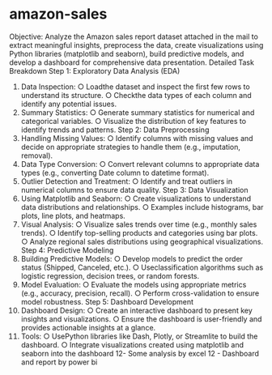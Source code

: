 # amazon-sales
Objective:
 Analyze the Amazon sales report dataset attached in the mail to extract meaningful insights,
 preprocess the data, create visualizations using Python libraries (matplotlib and seaborn),
 build predictive models, and develop a dashboard for comprehensive data presentation.
 Detailed Task Breakdown
 Step 1: Exploratory Data Analysis (EDA)
 1. Data Inspection:
 ○ Loadthe dataset and inspect the first few rows to understand its structure.
 ○ Checkthe data types of each column and identify any potential issues.
 2. Summary Statistics:
 ○ Generate summary statistics for numerical and categorical variables.
 ○ Visualize the distribution of key features to identify trends and patterns.
 Step 2: Data Preprocessing
 1. Handling Missing Values:
 ○ Identify columns with missing values and decide on appropriate strategies to
 handle them (e.g., imputation, removal).
 2. Data Type Conversion:
 ○ Convert relevant columns to appropriate data types (e.g., converting Date
 column to datetime format).
 3. Outlier Detection and Treatment:
 ○ Identify and treat outliers in numerical columns to ensure data quality.
 Step 3: Data Visualization
 1. Using Matplotlib and Seaborn:
 ○ Create visualizations to understand data distributions and relationships.
 ○ Examples include histograms, bar plots, line plots, and heatmaps.
 2. Visual Analysis:
 ○ Visualize sales trends over time (e.g., monthly sales trends).
 ○ Identify top-selling products and categories using bar plots.
 ○ Analyze regional sales distributions using geographical visualizations.
 Step 4: Predictive Modeling
 1. Building Predictive Models:
 ○ Develop models to predict the order status (Shipped, Canceled, etc.).
 ○ Useclassification algorithms such as logistic regression, decision trees, or
 random forests.
2. Model Evaluation:
 ○ Evaluate the models using appropriate metrics (e.g., accuracy, precision,
 recall).
 ○ Perform cross-validation to ensure model robustness.
 Step 5: Dashboard Development
 1. Dashboard Design:
 ○ Create an interactive dashboard to present key insights and visualizations.
 ○ Ensure the dashboard is user-friendly and provides actionable insights at a
 glance.
 2. Tools:
 ○ UsePython libraries like Dash, Plotly, or Streamlite to build the dashboard.
 ○ Integrate visualizations created using matplotlib and seaborn into the
 dashboard
12- Some analysis by excel
12 - Dashboard and report by power bi
